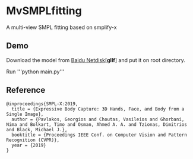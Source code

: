 # MvSMPLfitting
A multi-view SMPL fitting based on smplify-x

## Demo
Download the model from [Baidu Netdisk](https://pan.baidu.com/s/1e9BFVPP9hK0Ps9174h0WuA)\[**gllf**\] and put it on root directory.

Run '''python main.py'''


## Reference
```
@inproceedings{SMPL-X:2019,
  title = {Expressive Body Capture: 3D Hands, Face, and Body from a Single Image},
  author = {Pavlakos, Georgios and Choutas, Vasileios and Ghorbani, Nima and Bolkart, Timo and Osman, Ahmed A. A. and Tzionas, Dimitrios and Black, Michael J.},
  booktitle = {Proceedings IEEE Conf. on Computer Vision and Pattern Recognition (CVPR)},
  year = {2019}
}
```
